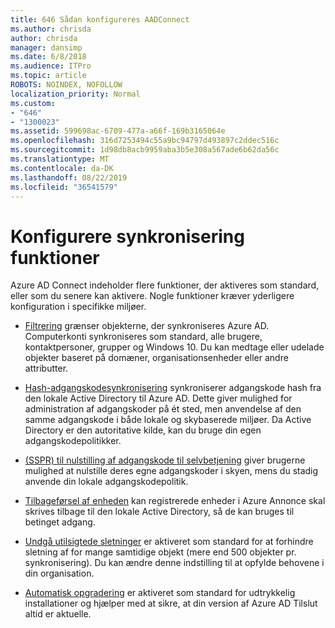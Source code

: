 ```yaml
---
title: 646 Sådan konfigureres AADConnect
ms.author: chrisda
author: chrisda
manager: dansimp
ms.date: 6/8/2018
ms.audience: ITPro
ms.topic: article
ROBOTS: NOINDEX, NOFOLLOW
localization_priority: Normal
ms.custom:
- "646"
- "1300023"
ms.assetid: 599698ac-6709-477a-a66f-169b3165064e
ms.openlocfilehash: 316d7253494c55a9bc94797d493897c2ddec516c
ms.sourcegitcommit: 1d98db8acb9959aba3b5e308a567ade6b62da56c
ms.translationtype: MT
ms.contentlocale: da-DK
ms.lasthandoff: 08/22/2019
ms.locfileid: "36541579"
---
```

# <a name="configure-sync-features"></a>Konfigurere synkronisering funktioner

Azure AD Connect indeholder flere funktioner, der aktiveres som standard, eller som du senere kan aktivere. Nogle funktioner kræver yderligere konfiguration i specifikke miljøer.

- [Filtrering](https://docs.microsoft.com/azure/active-directory/connect/active-directory-aadconnectsync-configure-filtering) grænser objekterne, der synkroniseres Azure AD. Computerkonti synkroniseres som standard, alle brugere, kontaktpersoner, grupper og Windows 10. Du kan medtage eller udelade objekter baseret på domæner, organisationsenheder eller andre attributter.

- [Hash-adgangskodesynkronisering](https://docs.microsoft.com/azure/active-directory/connect/active-directory-aadconnectsync-implement-password-hash-synchronization) synkroniserer adgangskode hash fra den lokale Active Directory til Azure AD. Dette giver mulighed for administration af adgangskoder på ét sted, men anvendelse af den samme adgangskode i både lokale og skybaserede miljøer. Da Active Directory er den autoritative kilde, kan du bruge din egen adgangskodepolitikker.

- [(SSPR) til nulstilling af adgangskode til selvbetjening](https://docs.microsoft.com/azure/active-directory/authentication/quickstart-sspr) giver brugerne mulighed at nulstille deres egne adgangskoder i skyen, mens du stadig anvende din lokale adgangskodepolitik.

- [Tilbageførsel af enheden](https://docs.microsoft.com/azure/active-directory/connect/active-directory-aadconnect-feature-device-writeback) kan registrerede enheder i Azure Annonce skal skrives tilbage til den lokale Active Directory, så de kan bruges til betinget adgang.

- [Undgå utilsigtede sletninger](https://docs.microsoft.com/azure/active-directory/connect/active-directory-aadconnectsync-feature-prevent-accidental-deletes) er aktiveret som standard for at forhindre sletning af for mange samtidige objekt (mere end 500 objekter pr. synkronisering). Du kan ændre denne indstilling til at opfylde behovene i din organisation.

- [Automatisk opgradering](https://docs.microsoft.com/azure/active-directory/connect/active-directory-aadconnect-feature-automatic-upgrade) er aktiveret som standard for udtrykkelig installationer og hjælper med at sikre, at din version af Azure AD Tilslut altid er aktuelle.
